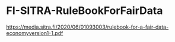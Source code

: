 # FI-SITRA-RuleBookForFairData
https://media.sitra.fi/2020/06/01093003/rulebook-for-a-fair-data-economyversion1-1.pdf
